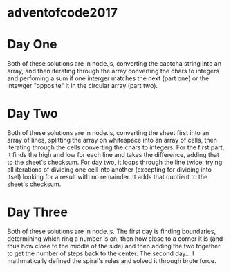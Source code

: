 # adventofcode2017

Day One
=======

Both of these solutions are in node.js, converting the captcha string into an array, and then iterating through the array converting the chars to integers and perfoming a sum if one interger matches the next (part one) or the intewger "opposite" it in the circular array (part two).


Day Two
=======

Both of these solutions are in node.js, converting the sheet first into an array of lines, splitting the array on whitespace into an array of cells, then iterating through the cells converting the chars to integers. For the first part, it finds the high and low for each line and takes the difference, adding that to the sheet's checksum. For day two, it loops through the line twice, trying all iterations of dividing one cell into another (excepting for dividing into itsel) looking for a result with no remainder. It adds that quotient to the sheet's checksum.


Day Three
=======

Both of these solutions are in node.js. The first day is finding boundaries, determining which ring a number is on, then how close to a corner it is (and thus how close to the middle of the side) and then adding the two together to get the number of steps back to the center. The second day... I mathmatically defined the spiral's rules and solved it through brute force.
